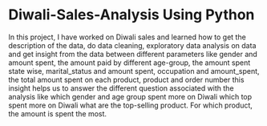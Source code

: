 # Diwali-Sales-Analysis Using Python
In this project, I have worked on Diwali sales and learned how to get the description of the data, do data cleaning, exploratory data analysis on data and get insight from the data between different parameters like gender and amount spent, the amount paid by different age-group, the amount spent state wise, marital_status and amount spent, occupation and amount_spent, the total amount spent on each product, product and order number this insight helps us to answer the different question associated with the analysis like which gender and age group spent more on Diwali which top spent more on Diwali what are the top-selling product. For which product, the amount is spent the most. 
